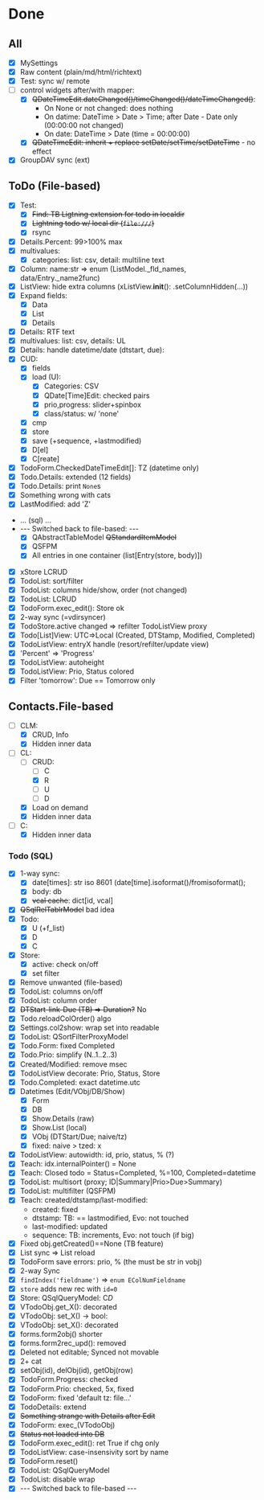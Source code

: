 # Done

## All
- [x] MySettings
- [x] Raw content (plain/md/html/richtext)
- [x] Test: sync w/ remote
- [ ] control widgets after/with mapper:
  - [x] ~~QDateTimeEdit.dateChanged()/timeChanged()/dateTimeChanged()~~:
    - On None or not changed: does nothing
    - On datime: DateTime > Date > Time; after Date - Date only (00:00:00 not changed)
    - On date: DateTime > Date (time = 00:00:00)
  - [x] ~~QDateTimeEdit: inherit + replace setDate/setTime/setDateTime~~ - no effect
- [x] GroupDAV sync (ext)

## ToDo (File-based)
- [x] Test:
  - [x] ~~Find: TB Ligtning extension for todo in localdir~~
  - [x] ~~Lightning todo w/ local dir (`file:///`)~~
  - [x] rsync
- [x] Details.Percent: 99>100% max
- [x] multivalues:
  - [x] categories: list: csv, detail: multiline text
- [x] Column: name:str => enum (ListModel._fld_names, data/Entry._name2func)
- [x] ListView: hide extra columns (xListView.__init__(): .setColumnHidden(...))
- [x] Expand fields:
  - [x] Data
  - [x] List
  - [x] Details
- [x] Details: RTF text
- [x] multivalues: list: csv, details: UL
- [x] Details: handle datetime/date (dtstart, due):
- [x] CUD:
  - [x] fields
  - [x] load (U):
     - [x] Categories: CSV
     - [x] QDate[Time]Edit: checked pairs
     - [x] prio,progress: slider+spinbox
     - [x] class/status: w/ 'none'
  - [x] cmp
  - [x] store
  - [x] save (+sequence, +lastmodified)
  - [x] D[el]
  - [x] C[reate]
- [x] TodoForm.CheckedDateTimeEdit[]: TZ (datetime only)
- [x] Todo.Details: extended (12 fields)
- [x] Todo.Details: print `None`s
- [x] Something wrong with cats
- [x] LastModified: add 'Z'
- ... (sql) ...
- --- Switched back to file-based: ---
  - [x] QAbstractTableModel ~~QStandardItemModel~~
  - [x] QSFPM
  - [x] All entries in one container (list[Entry(store, body)])
- [x] xStore LCRUD
- [x] TodoList: sort/filter
- [x] TodoList: columns hide/show, order (not changed)
- [x] TodoList: LCRUD
- [x] TodoForm.exec_edit(): Store ok
- [x] 2-way sync (=vdirsyncer)
- [x] TodoStore.active changed => refilter TodoListView proxy
- [x] Todo[List]View: UTC=>Local (Created, DTStamp, Modified, Completed)
- [x] TodoListView: entryX handle (resort/refilter/update view)
- [x] 'Percent' => 'Progress'
- [x] TodoListView: autoheight
- [x] TodoListView: Prio, Status colored
- [x] Filter 'tomorrow': Due == Tomorrow only

## Contacts.File-based
- [ ] CLM:
  - [x] CRUD, Info
  - [x] Hidden inner data
- [ ] CL:
  - [ ] CRUD:
    - [ ] C
    - [x] R
    - [ ] U
    - [ ] D
  - [x] Load on demand
  - [x] Hidden inner data
- [ ] C:
  - [x] Hidden inner data

### Todo (SQL)
- [x] 1-way sync:
  - [x] date[times]: str iso 8601 (date[time].isoformat()/fromisoformat(); 
  - [x] body: db
  - [x] ~~vcal cache~~: dict[id, vcal]
- [x] ~~QSqlRelTablrModel~~ bad idea
- [x] Todo:
  - [x] U (+f_list)
  - [x] D
  - [x] C
- [x] Store:
  - [x] active: check on/off
  - [x] set filter
- [x] Remove unwanted (file-based)
- [x] TodoList: columns on/off
- [x] TodoList: column order
- [x] ~~DTStart-link-Due (TB) => Duration?~~ No
- [x] Todo.reloadColOrder() algo
- [x] Settings.col2show: wrap set into readable
- [x] TodoList: QSortFilterProxyModel
- [x] Todo.Form: fixed Completed
- [x] Todo.Prio: simplify (N..1..2..3)
- [x] Created/Modified: remove msec
- [x] TodoListView decorate: Prio, Status, Store
- [x] Todo.Completed: exact datetime.utc
- [x] Datetimes (Edit/VObj/DB/Show)
  - [x] Form
  - [x] DB
  - [x] Show.Details (raw)
  - [x] Show.List (local)
  - [x] VObj (DTStart/Due; naive/tz)
  - [x] fixed: naive > tzed: x
- [x] TodoListView: autowidth: id, prio, status, % (?)
- [x] Teach: idx.internalPointer() = None
- [x] Teach: Closed todo = Status=Completed, %=100, Completed=datetime
- [x] TodoList: multisort (proxy; ID|Summary|Prio>Due>Summary)
- [x] TodoList: multifilter (QSFPM)
- [x] Teach: created/dtstamp/last-modified:
  - created: fixed
  - dtstamp: TB: == lastmodified, Evo: not touched
  - last-modified: updated
  - sequence: TB: increments, Evo: not touch (if big)
- [x] Fixed obj.getCreated()==None (TB feature)
- [x] List sync => List reload
- [x] TodoForm save errors: prio, % (the must be str in vobj)
- [x] 2-way Sync
- [x] `findIndex('fieldname')` => `enum EColNumFieldname`
- [x] `store` adds new rec with `id=0`
- [x] Store: QSqlQueryModel: C*D*
- [x] VTodoObj.get_X(): decorated
- [x] VTodoObj: set_X() -> bool:
- [x] VTodoObj: set_X(): decorated
- [x] forms.form2obj() shorter
- [x] forms.form2rec_upd(): removed
- [x] Deleted not editable; Synced not movable
- [x] 2+ cat
- [x] setObj(id), delObj(id), getObj(row)
- [x] TodoForm.Progress: checked
- [x] TodoForm.Prio: checked, 5x, fixed
- [x] TodoForm: fixed 'default tz: file...'
- [x] TodoDetails: extend
- [x] ~~Something strange with Details after Edit~~
- [x] TodoForm: exec_(VTodoObj)
- [x] ~~Status not loaded into DB~~
- [x] TodoForm.exec_edit(): ret True if chg only
- [x] TodoListView: case-insensivity sort by name
- [x] TodoForm.reset()
- [x] TodoList: QSqlQueryModel
- [x] TodoList: disable wrap
- [x] --- Switched back to file-based ---
